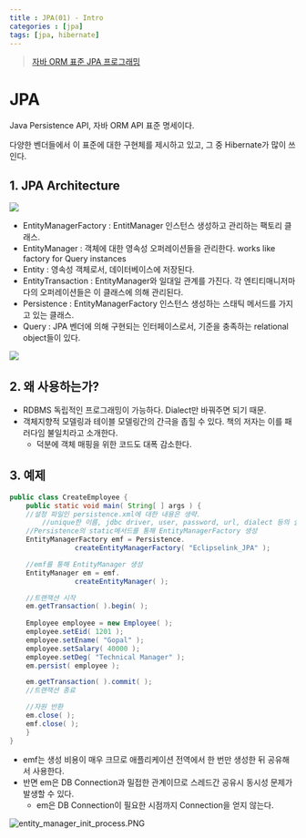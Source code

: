 ```yaml
---
title : JPA(01) - Intro
categories : [jpa]
tags: [jpa, hibernate]
---
```


>[자바 ORM 표준 JPA 프로그래밍](http://www.yes24.com/Product/Goods/19040233)

# JPA

Java Persistence API,
자바 ORM API 표준 명세이다. <br>

다양한 벤더들에서 이 표준에 대한 구현체를 제시하고 있고, 그 중 Hibernate가 많이 쓰인다.

## 1. JPA Architecture <br>

![](../../assets/img/jpa_class_level_architecture.png)

 - EntityManagerFactory : EntitManager 인스턴스 생성하고 관리하는 팩토리 클래스.
 - EntityManager : 객체에 대한 영속성 오퍼레이션들을 관리한다. works like factory for Query instances
 - Entity : 영속성 객체로서, 데이터베이스에 저장된다.
 - EntityTransaction : EntityManager와 일대일 관계를 가진다. 각 엔티티매니저마다의 오퍼레이션들은 이 클래스에 의해 관리된다.
 - Persistence : EntityManagerFactory 인스턴스 생성하는 스태틱 메서드를 가지고 있는 클래스.
 - Query : JPA 벤더에 의해 구현되는 인터페이스로서, 기준을 충족하는 relational object들이 있다.


![](../../assets/img/jpa_class_relationships.png)


## 2. 왜 사용하는가?

 - RDBMS 독립적인 프로그래밍이 가능하다. Dialect만 바꿔주면 되기 때문.
 - 객체지향적 모델링과 테이블 모델링간의 간극을 좁힐 수 있다. 책의 저자는 이를 패러다임 불일치라고 소개한다.
   - 덕분에 객체 매핑을 위한 코드도 대폭 감소한다.


## 3. 예제

```java
public class CreateEmployee {
    public static void main( String[ ] args ) {
    //설정 파일인 persistence.xml에 대한 내용은 생략.
        //unique한 이름, jdbc driver, user, password, url, dialect 등의 설정이 필요하다.
    //Persistence의 static메서드를 통해 EntityManagerFactory 생성
    EntityManagerFactory emf = Persistence.
                createEntityManagerFactory( "Eclipselink_JPA" );

    //emf를 통해 EntityManager 생성                
    EntityManager em = emf.
                createEntityManager( );

    //트랜잭션 시작
    em.getTransaction( ).begin( );
		
    Employee employee = new Employee( ); 
    employee.setEid( 1201 );
    employee.setEname( "Gopal" );
    employee.setSalary( 40000 );
    employee.setDeg( "Technical Manager" );
    em.persist( employee );

    em.getTransaction( ).commit( );
    //트랜잭션 종료

    //자원 반환
    em.close( );
    emf.close( );
    }    
}
```
 - emf는 생성 비용이 매우 크므로 애플리케이션 전역에서 한 번만 생성한 뒤 공유해서 사용한다.
 - 반면 em은 DB Connection과 밀접한 관계이므로 스레드간 공유시 동시성 문제가 발생할 수 있다.
   - em은 DB Connection이 필요한 시점까지 Connection을 얻지 않는다.

![entity_manager_init_process.PNG](../../assets/img/entity_manager_init_process.PNG)
